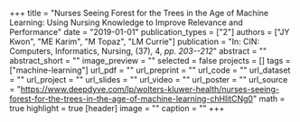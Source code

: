 +++
title = "Nurses Seeing Forest for the Trees in the Age of Machine Learning: Using Nursing Knowledge to Improve Relevance and Performance"
date = "2019-01-01"
publication_types = ["2"]
authors = ["JY Kwon", "ME Karim", "M Topaz", "LM Currie"]
publication = "In: CIN: Computers, Informatics, Nursing, (37), 4, _pp. 203--212_"
abstract = ""
abstract_short = ""
image_preview = ""
selected = false
projects = []
tags = ["machine-learning"]
url_pdf = ""
url_preprint = ""
url_code = ""
url_dataset = ""
url_project = ""
url_slides = ""
url_video = ""
url_poster = ""
url_source = "https://www.deepdyve.com/lp/wolters-kluwer-health/nurses-seeing-forest-for-the-trees-in-the-age-of-machine-learning-chHlitCNg0"
math = true
highlight = true
[header]
image = ""
caption = ""
+++
